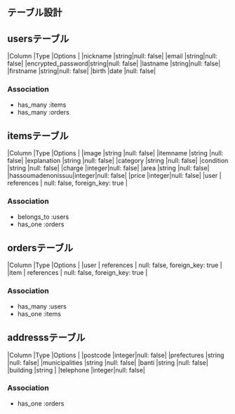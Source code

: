 ## テーブル設計

## usersテーブル

|Column            |Type  |Options    |
|nickname          |string|null: false|
|email             |string|null: false|
|encrypted_password|string|null: false|
|lastname          |string|null: false|
|firstname         |string|null: false|
|birth             |date  |null: false|

### Association
- has_many :items
- has_many :orders

## itemsテーブル

|Column            |Type   |Options    |
|image             |string |null: false|
|itemname          |string |null: false|
|explanation       |string |null: false|
|category          |string |null: false|
|condition         |string |null: false|
|charge            |integer|null: false|
|area              |string |null: false|
|hassoumadenonissuu|integer|null: false|
|price             |integer|null: false|
|user              | references | null: false, foreign_key: true  |

### Association
- belongs_to :users
- has_one :orders

## ordersテーブル

|Column            |Type   |Options    |
|user              | references | null: false, foreign_key: true  |
|item              | references | null: false, foreign_key: true  |

### Association
- has_many :users
- has_one :items

## addresssテーブル

|Column         |Type   |Options    |
|postcode       |integer|null: false|
|prefectures    |string |null: false|
|municipalities |string |null: false|
|banti          |string |null: false|
|building       |string |
|telephone      |integer|null: false|

### Association
- has_one :orders